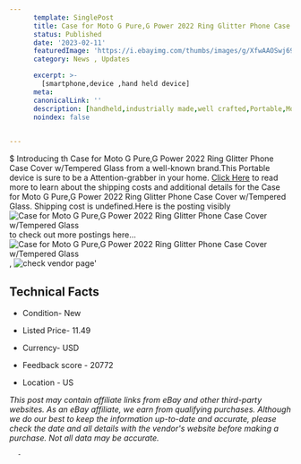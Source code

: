 ```yaml
---
      template: SinglePost
      title: Case for Moto G Pure,G Power 2022 Ring Glitter Phone Case Cover w/Tempered Glass
      status: Published
      date: '2023-02-11'
      featuredImage: 'https://i.ebayimg.com/thumbs/images/g/XfwAAOSwj69h2Ql9/s-l225.jpg'
      category: News , Updates

      excerpt: >-
        [smartphone,device ,hand held device]
      meta:
      canonicalLink: ''
      description: [handheld,industrially made,well crafted,Portable,Mobile,Compact,Convenient,Lightweight,Maneuverable,Man-portable,Miniature,Carriable,Hand-held,Light,Holdable,Transportable,Mobile device,Pocket-sized,On-the-go,Wireless,Cordless,Compact size,Convenient size, smartphone,device ,hand held device]
      noindex: false
      

---
```

$
      Introducing th Case for Moto G Pure,G Power 2022 Ring Glitter Phone Case Cover w/Tempered Glass from a well-known brand.This Portable device  is sure to be a Attention-grabber in your home. [Click Here](https://www.ebay.com/itm/265489943645?hash=item3dd06f0c5d%3Ag%3AXfwAAOSwj69h2Ql9&mkevt=1&mkcid=1&mkrid=711-53200-19255-0&campid=%253CePNCampaignId%253E&customid=%253CreferenceId%253E&toolid=10049) to read more to learn about the shipping costs and additional details for the Case for Moto G Pure,G Power 2022 Ring Glitter Phone Case Cover w/Tempered Glass. Shipping cost is undefined.Here is the posting visibly ![Case for Moto G Pure,G Power 2022 Ring Glitter Phone Case Cover w/Tempered Glass](https://i.ebayimg.com/thumbs/images/g/XfwAAOSwj69h2Ql9/s-l225.jpg) to check out more postings here... ![Case for Moto G Pure,G Power 2022 Ring Glitter Phone Case Cover w/Tempered Glass](https://i.ebayimg.com/images/g/XfwAAOSwj69h2Ql9/s-l1200.jpg), ![check vendor page](https://origin-galleryplus.ebayimg.com/ws/web/265489943645_2_0_1/225x225.jpg,https://origin-galleryplus.ebayimg.com/ws/web/265489943645_3_0_1/225x225.jpg,https://origin-galleryplus.ebayimg.com/ws/web/265489943645_4_0_1/225x225.jpg,https://origin-galleryplus.ebayimg.com/ws/web/265489943645_5_0_1/225x225.jpg,https://origin-galleryplus.ebayimg.com/ws/web/265489943645_6_0_1/225x225.jpg,https://origin-galleryplus.ebayimg.com/ws/web/265489943645_7_0_1/225x225.jpg,https://origin-galleryplus.ebayimg.com/ws/web/265489943645_8_0_1/225x225.jpg)'

      

 ## Technical Facts 



     
      

 - Condition- New 


      

 - Listed Price- 11.49 


      

 - Currency- USD 


      

 - Feedback score - 20772 


      

 - Location - US 


      
      

 *_This post may contain affiliate links from eBay and other third-party websites. As an eBay affiliate, we earn from qualifying purchases. Although we do our best to keep the information up-to-date and accurate, please check the date and all details with the vendor's website before making a purchase. Not all data may be accurate._*




      -
